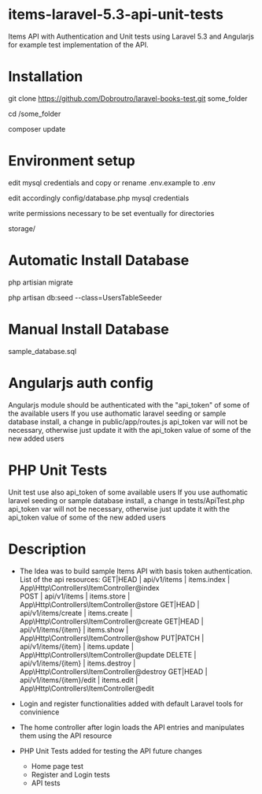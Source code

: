 # items-laravel-5.3-api-unit-tests
Items API with Authentication and Unit tests using Laravel 5.3 and Angularjs for example test implementation of the API.


# Installation 

git clone https://github.com/Dobroutro/laravel-books-test.git some_folder 

cd /some_folder

composer update

# Environment setup

edit mysql credentials and copy or rename .env.example to .env

edit accordingly config/database.php mysql credentials

write permissions necessary to be set eventually for directories

storage/

# Automatic Install Database

php artisian migrate

php artisan db:seed --class=UsersTableSeeder

# Manual Install Database

sample_database.sql 


# Angularjs auth config 
Angularjs module should be authenticated with the "api_token" of some of the available users 
If you use authomatic laravel seeding or sample database install, a change in public/app/routes.js api_token var will not be necessary, otherwise just update it with the api_token value of some of the new added users 

# PHP Unit Tests
Unit test use also api_token of some available users
If you use authomatic laravel seeding or sample database install, a change in tests/ApiTest.php api_token var will not be necessary, otherwise just update it with the api_token value of some of the new added users 


# Description 
- The Idea was to build sample Items API with basis token authentication.
	List of the api resources:
	GET|HEAD  | api/v1/items             | items.index   | App\Http\Controllers\ItemController@index                            
	POST      | api/v1/items             | items.store   | App\Http\Controllers\ItemController@store                              GET|HEAD  | api/v1/items/create      | items.create  | App\Http\Controllers\ItemController@create                             GET|HEAD  | api/v1/items/{item}      | items.show    | App\Http\Controllers\ItemController@show                                PUT|PATCH | api/v1/items/{item}      | items.update  | App\Http\Controllers\ItemController@update                              DELETE    | api/v1/items/{item}      | items.destroy | App\Http\Controllers\ItemController@destroy                             GET|HEAD  | api/v1/items/{item}/edit | items.edit    | App\Http\Controllers\ItemController@edit   

- Login and register functionalities added with default Laravel tools for convinience
- The home controller after login loads the API entries and manipulates them using the API resource 
- PHP Unit Tests added for testing the API future changes
	- Home page test
	- Register and Login tests
	- API tests